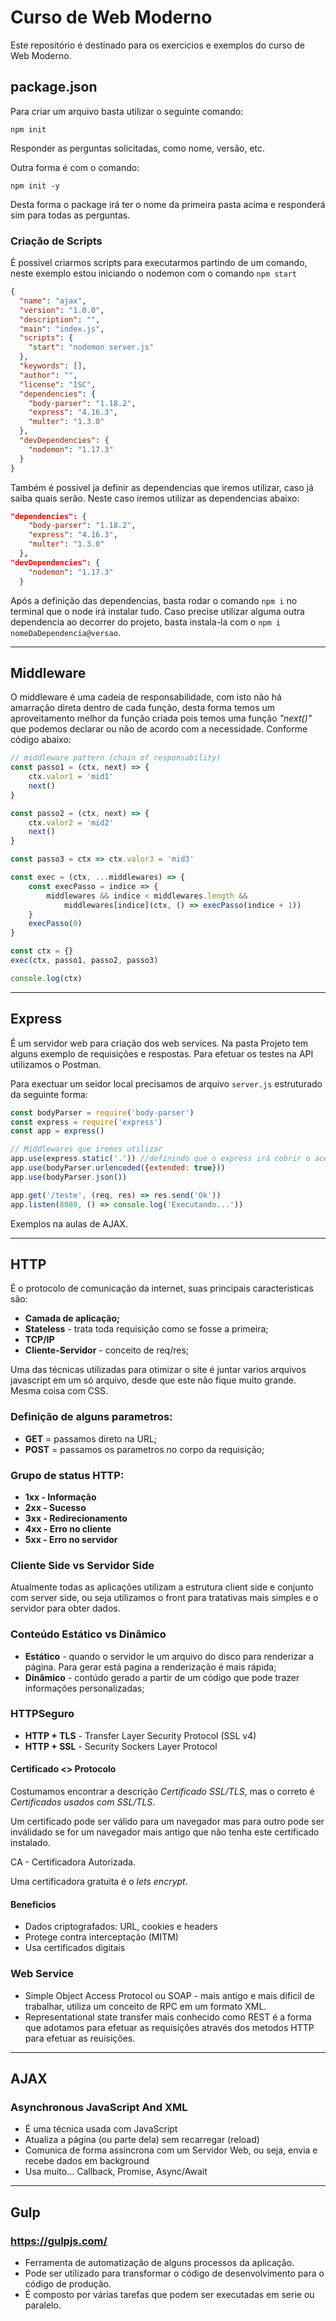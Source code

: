 # Curso de Web Moderno

Este repositório é destinado para os exercicios e exemplos do curso de Web Moderno.

## package.json
Para criar um arquivo basta utilizar o seguinte comando:
~~~
npm init
~~~

Responder as perguntas solicitadas, como nome, versão, etc.

Outra forma é com o comando:
~~~
npm init -y
~~~

Desta forma o package irá ter o nome da primeira pasta acima e responderá sim para todas as perguntas.

### Criação de Scripts
É possivel criarmos scripts para executarmos partindo de um comando, neste exemplo estou iniciando o nodemon com o comando `npm start`

~~~json
{
  "name": "ajax",
  "version": "1.0.0",
  "description": "",
  "main": "index.js",
  "scripts": {
    "start": "nodemon server.js"
  },
  "keywords": [],
  "author": "",
  "license": "ISC",
  "dependencies": {
    "body-parser": "1.18.2",
    "express": "4.16.3",
    "multer": "1.3.0"
  },
  "devDependencies": {
    "nodemon": "1.17.3"
  }
}
~~~

Também é possivel ja definir as dependencias que iremos utilizar, caso já saiba quais serão. Neste caso iremos utilizar as dependencias abaixo:
~~~json
"dependencies": {
    "body-parser": "1.18.2",
    "express": "4.16.3",
    "multer": "1.3.0"
  },
"devDependencies": {
    "nodemon": "1.17.3"
  }
~~~

Após a definição das dependencias, basta rodar o comando `npm i` no terminal que o node irá instalar tudo. Caso precise utilizar alguma outra dependencia ao decorrer do projeto, basta instala-la com o `npm i nomeDaDependencia@versao`. 

---

## Middleware
O middleware é uma cadeia de responsabilidade, com isto não há amarração direta dentro de cada 
função, desta forma temos um aproveitamento melhor da função criada pois temos uma função *"next()"*
que podemos declarar ou não de acordo com a necessidade. Conforme código abaixo:

~~~javascript
// middleware pattern (chain of responsability)
const passo1 = (ctx, next) => {
    ctx.valor1 = 'mid1'
    next()
}

const passo2 = (ctx, next) => {
    ctx.valor2 = 'mid2'
    next()
}

const passo3 = ctx => ctx.valor3 = 'mid3'

const exec = (ctx, ...middlewares) => {
    const execPasso = indice => {
        middlewares && indice < middlewares.length &&
            middlewares[indice](ctx, () => execPasso(indice + 1))
    }
    execPasso(0)
}

const ctx = {}
exec(ctx, passo1, passo2, passo3)

console.log(ctx)
~~~

---

## Express
É um servidor web para criação dos web services.
Na pasta Projeto tem alguns exemplo de requisições e respostas.
Para efetuar os testes na API utilizamos o Postman.

Para exectuar um seidor local precisamos de arquivo `server.js` estruturado da seguinte forma:

~~~javascript
const bodyParser = require('body-parser')
const express = require('express')
const app = express()

// Middlewares que iremos utilizar
app.use(express.static('.')) //definindo que o express irá cobrir o acesso de todos as pastas e conteúdos no mesmo nivel de pastas 
app.use(bodyParser.urlencoded({extended: true}))
app.use(bodyParser.json())

app.get('/teste', (req, res) => res.send('Ok'))
app.listen(8080, () => console.log('Executando...'))
~~~

Exemplos na aulas de AJAX.

---

## HTTP
É o protocolo de comunicação da internet, suas principais caracteristicas são:

* **Camada de aplicação;**
* **Stateless** - trata toda requisição como se fosse a primeira;
* **TCP/IP**
* **Cliente-Servidor** - conceito de req/res;

Uma das técnicas utilizadas para otimizar o site é juntar varios arquivos javascript em um só arquivo,
desde que este não fique muito grande. Mesma coisa com CSS.
### Definição de alguns parametros:
* **GET** = passamos direto na URL;
* **POST** = passamos os parametros no corpo da requisição;
### Grupo de status HTTP:
* **1xx - Informação**
* **2xx - Sucesso**
* **3xx - Redirecionamento**
* **4xx - Erro no cliente**
* **5xx - Erro no servidor**
### Cliente Side vs Servidor Side

Atualmente todas as aplicações utilizam a estrutura client side e conjunto com server side, ou seja
utilizamos o front para tratativas mais simples e o servidor para obter dados.

### Conteúdo Estático vs Dinâmico
* **Estático** - quando o servidor le um arquivo do disco para renderizar a página. Para gerar está pagina 
a renderização é mais rápida;
* **Dinâmico** - contúdo gerado a partir de um código que pode trazer informações personalizadas;

### HTTPSeguro
* **HTTP + TLS** - Transfer Layer Security Protocol (SSL v4)
* **HTTP + SSL** - Security Sockers Layer Protocol

#### Certificado <> Protocolo
Costumamos encontrar a descrição *Certificado SSL/TLS*, mas o correto é *Certificados usados com SSL/TLS*.

Um certificado pode ser válido para um navegador mas para outro pode ser inválidado se for um navegador mais antigo que não tenha
este certificado instalado.

CA - Certificadora Autorizada.

Uma certificadora gratuita é  o *lets encrypt*.
#### Beneficios
* Dados criptografados: URL, cookies e headers
* Protege contra interceptação (MITM)
* Usa certificados digitais

### Web Service
* Simple Object Access Protocol ou SOAP - mais antigo e mais dificil de trabalhar, utiliza um conceito de RPC em um formato XML.
* Representational state transfer mais conhecido como REST é a forma que adotamos para efetuar as requisições através dos metodos
HTTP para efetuar as reuisições. 

---

## AJAX
### Asynchronous JavaScript And XML 
* É uma técnica usada com JavaScript
* Atualiza a página (ou parte dela) sem recarregar (reload)
* Comunica de forma assíncrona com um Servidor Web, ou seja, envia e recebe dados em background
* Usa muito... Callback, Promise, Async/Await

---

## Gulp
### https://gulpjs.com/ 

* Ferramenta de automatização de alguns processos da aplicação.
* Pode ser utilizado para transformar o código de desenvolvimento para o código de produção.
* É composto por várias tarefas que podem ser executadas em serie ou paralelo.
